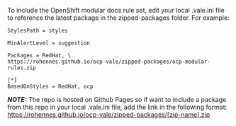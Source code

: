 To include the OpenShift modular docs rule set, edit your local .vale.ini file to reference the latest package in the zipped-packages folder. For example:

````
StylesPath = styles

MinAlertLevel = suggestion

Packages = RedHat, \
https://rohennes.github.io/ocp-vale/zipped-packages/ocp-modular-rules.zip

[*]
BasedOnStyles = RedHat, ocp
````

**_NOTE:_** The repo is hosted on Github Pages so if want to include a package from this repo in your local .vale.ini file, add the link in the following format: https://rohennes.github.io/ocp-vale/zipped-packages/[zip-name].zip